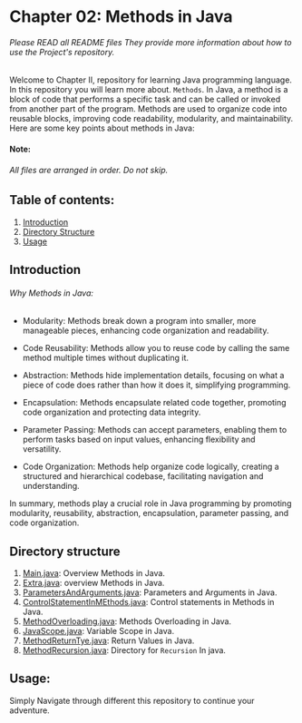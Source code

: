 # Chapter 02: Methods in Java

###### Please READ all README files They provide more information about how to use the Project's repository.

Welcome to Chapter II, repository for learning Java programming language. In this repository you will learn more about.
`Methods`.
In Java, a method is a block of code that performs a specific task and can be called or invoked from another part of the program. Methods are used to organize code into reusable blocks, improving code readability, modularity, and maintainability. Here are some key points about methods in Java:


#### Note:
###### All files are arranged in order. Do not skip.
## Table of contents:
1. [Introduction](#introduction)
2. [Directory Structure](#directory-structure)
3. [Usage](#Usage)

## Introduction
###### Why Methods in Java: 
- Modularity: Methods break down a program into smaller, more manageable pieces, enhancing code organization and readability.

- Code Reusability: Methods allow you to reuse code by calling the same method multiple times without duplicating it.

- Abstraction: Methods hide implementation details, focusing on what a piece of code does rather than how it does it, simplifying programming.

- Encapsulation: Methods encapsulate related code together, promoting code organization and protecting data integrity.

- Parameter Passing: Methods can accept parameters, enabling them to perform tasks based on input values, enhancing flexibility and versatility.

- Code Organization: Methods help organize code logically, creating a structured and hierarchical codebase, facilitating navigation and understanding.

In summary, methods play a crucial role in Java programming by promoting modularity, reusability, abstraction, encapsulation, parameter passing, and code organization.

## Directory structure
1. [Main.java](Main.java): Overview Methods in Java.
2. [Extra.java](Extra.java): overview Methods in Java.
3. [ParametersAndArguments.java](ParametersAndArguments.java): Parameters and Arguments in Java.
4. [ControlStatementInMEthods.java](ControlStatementInMEthods.java): Control statements in Methods in Java.
5. [MethodOverloading.java](MethodOverloading.java): Methods Overloading in Java.
6. [JavaScope.java](Scope.java): Variable Scope in Java.
7. [MethodReturnTye.java](MethodReturnTye.java): Return Values in Java.
8. [MethodRecursion.java](MethodRecursion): Directory for `Recursion` In java.


## Usage:
Simply Navigate through different this repository to continue your adventure.
